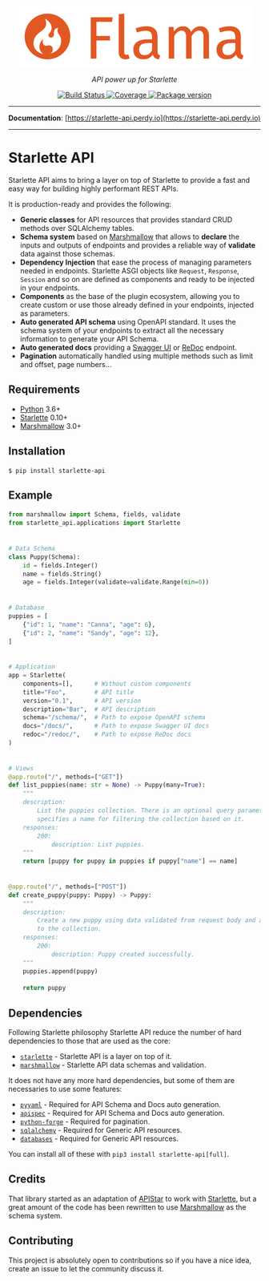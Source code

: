 <p align="center">
  <a href="https://starlette-api.perdy.io"><img src="https://raw.githubusercontent.com/perdy/starlette-api/master/docs/images/logo.png" alt='Starlette API'></a>
</p>
<p align="center">
    <em>API power up for Starlette</em>
</p>
<p align="center">
<a href="https://circleci.com/gh/perdy/starlette-api">
    <img src="https://img.shields.io/circleci/project/github/perdy/starlette-api/master.svg" alt="Build Status">
</a>
<a href="https://codecov.io/gh/perdy/starlette-api">
    <img src="https://codecov.io/gh/perdy/starlette-api/branch/master/graph/badge.svg" alt="Coverage">
</a>
<a href="https://pypi.org/project/starlette-api/">
    <img src="https://badge.fury.io/py/starlette-api.svg" alt="Package version">
</a>
</p>

---

**Documentation**: [https://starlette-api.perdy.io](https://starlette-api.perdy.io)

---

# Starlette API

Starlette API aims to bring a layer on top of Starlette to provide a fast and easy way for building highly performant 
REST APIs.

It is production-ready and provides the following:

* **Generic classes** for API resources that provides standard CRUD methods over SQLAlchemy tables.
* **Schema system** based on [Marshmallow] that allows to **declare** the inputs and outputs of endpoints and provides 
a reliable way of **validate** data against those schemas.
* **Dependency Injection** that ease the process of managing parameters needed in endpoints. Starlette ASGI objects 
like `Request`, `Response`, `Session` and so on are defined as components and ready to be injected in your endpoints.
* **Components** as the base of the plugin ecosystem, allowing you to create custom or use those already defined in 
your endpoints, injected as parameters.
* **Auto generated API schema** using OpenAPI standard. It uses the schema system of your endpoints to extract all the 
necessary information to generate your API Schema.
* **Auto generated docs** providing a [Swagger UI] or [ReDoc] endpoint.
* **Pagination** automatically handled using multiple methods such as limit and offset, page numbers...

## Requirements

* [Python] 3.6+
* [Starlette] 0.10+
* [Marshmallow] 3.0+

## Installation

```console
$ pip install starlette-api
```

## Example

```python
from marshmallow import Schema, fields, validate
from starlette_api.applications import Starlette


# Data Schema
class Puppy(Schema):
    id = fields.Integer()
    name = fields.String()
    age = fields.Integer(validate=validate.Range(min=0))


# Database
puppies = [
    {"id": 1, "name": "Canna", "age": 6},
    {"id": 2, "name": "Sandy", "age": 12},
]


# Application
app = Starlette(
    components=[],      # Without custom components
    title="Foo",        # API title
    version="0.1",      # API version
    description="Bar",  # API description
    schema="/schema/",  # Path to expose OpenAPI schema
    docs="/docs/",      # Path to expose Swagger UI docs
    redoc="/redoc/",    # Path to expose ReDoc docs
)


# Views
@app.route("/", methods=["GET"])
def list_puppies(name: str = None) -> Puppy(many=True):
    """
    description:
        List the puppies collection. There is an optional query parameter that 
        specifies a name for filtering the collection based on it.
    responses:
        200:
            description: List puppies.
    """
    return [puppy for puppy in puppies if puppy["name"] == name]
    

@app.route("/", methods=["POST"])
def create_puppy(puppy: Puppy) -> Puppy:
    """
    description:
        Create a new puppy using data validated from request body and add it 
        to the collection.
    responses:
        200:
            description: Puppy created successfully.
    """
    puppies.append(puppy)
    
    return puppy
```

## Dependencies

Following Starlette philosophy Starlette API reduce the number of hard dependencies to those that are used as the core:

* [`starlette`][Starlette] - Starlette API is a layer on top of it.
* [`marshmallow`][Marshmallow] - Starlette API data schemas and validation.

It does not have any more hard dependencies, but some of them are necessaries to use some features:

* [`pyyaml`][pyyaml] - Required for API Schema and Docs auto generation.
* [`apispec`][apispec] - Required for API Schema and Docs auto generation.
* [`python-forge`][python-forge] - Required for pagination.
* [`sqlalchemy`][SQLAlchemy] - Required for Generic API resources.
* [`databases`][databases] - Required for Generic API resources.

You can install all of these with `pip3 install starlette-api[full]`.

## Credits

That library started as an adaptation of [APIStar] to work with [Starlette], but a great amount of the code has been 
rewritten to use [Marshmallow] as the schema system.

## Contributing

This project is absolutely open to contributions so if you have a nice idea, create an issue to let the community 
discuss it.

[Python]: https://www.python.org
[Starlette]: https://starlette.io
[APIStar]: https://github.com/encode/apistar/tree/version-0.5.x
[Marshmallow]: https://marshmallow.readthedocs.io/
[Swagger UI]: https://swagger.io/tools/swagger-ui/
[ReDoc]: https://rebilly.github.io/ReDoc/
[pyyaml]: https://pyyaml.org/wiki/PyYAMLDocumentation
[apispec]: https://apispec.readthedocs.io/
[python-forge]: https://python-forge.readthedocs.io/
[SQLAlchemy]: https://www.sqlalchemy.org/
[databases]: https://github.com/encode/databases